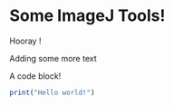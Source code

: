 # Some ImageJ Tools!

Hooray !

Adding some more text

A code block!
```r
print("Hello world!")
```
